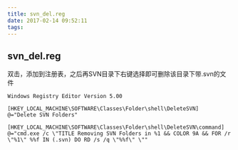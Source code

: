 ```yaml
---
title: svn_del.reg
date: 2017-02-14 09:52:11
tags:
---
```

## svn_del.reg ##
双击，添加到注册表，之后再SVN目录下右键选择即可删除该目录下带.svn的文件

	Windows Registry Editor Version 5.00
	
	[HKEY_LOCAL_MACHINE\SOFTWARE\Classes\Folder\shell\DeleteSVN]
	@="Delete SVN Folders"
	
	[HKEY_LOCAL_MACHINE\SOFTWARE\Classes\Folder\shell\DeleteSVN\command]
	@="cmd.exe /c \"TITLE Removing SVN Folders in %1 && COLOR 9A && FOR /r \"%1\" %%f IN (.svn) DO RD /s /q \"%%f\" \""